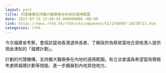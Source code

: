 ```yaml
---
layout: post
title: 代理機構支持擴大醫療券在內地的適用範圍
date: 2023-07-15 12:09:54.000000000 +08:00
link: https://news.rthk.hk/rthk/ch/component/k2/1708997-20230715.htm
categories: rthk
---
```


今次福建省考察，會探訪當地香港退休長者、了解政府為移居當地合資格港人提供現金津貼的「福建計劃」。

計劃的代理機構，支持擴大醫療券在內地的適用範圍。有立法會議員希望當局積極考慮將福建計劃等措施，進一步擴展到內地其他地方。
